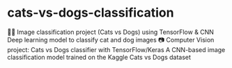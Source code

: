 # cats-vs-dogs-classification
🐶🐱 Image classification project (Cats vs Dogs) using TensorFlow &amp; CNN  Deep learning model to classify cat and dog images 📷  Computer Vision project: Cats vs Dogs classifier with TensorFlow/Keras  A CNN-based image classification model trained on the Kaggle Cats vs Dogs dataset
